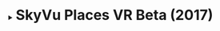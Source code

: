 <details>
  <summary><h1 style="display:inline">SkyVu Places VR Beta (2017)</h1></summary>

{::options parse_block_html="false" /}

<blockquote class="twitter-tweet"><p lang="en" dir="ltr">We built a Social VR World Builder! Like Minecraft + Hangouts. Join the free Daydream Open Beta here <a href="https://t.co/Bw4e9N2uwQ">https://t.co/Bw4e9N2uwQ</a> <a href="https://t.co/CsL7Lobpai">pic.twitter.com/CsL7Lobpai</a></p>&mdash; SkyVu Games &amp; Animation (@SkyVu) <a href="https://twitter.com/SkyVu/status/843529301073022980?ref_src=twsrc%5Etfw">March 19, 2017</a></blockquote> <script async src="https://platform.twitter.com/widgets.js" charset="utf-8"></script>

{::options parse_block_html="true" /}

The project: SkyVu Places Beta was a beta for a social VR world builder from [SkyVu Entertainment](http://www.skyvu.net){:target="_blank"}.
{: .text-justify}

Role: Game Developer  
Duration: 2 months (May-June 2016)  
Team size: 5  
Platform: Google Draydream and GearVR  
Engine/Language: Unity/C#  

In this project, I developed early prototypes in GearVR, on initial stages of development. This was a great learning experience both for me and the development team, given that it was our first time developing a VR experience. We had to build the prototype from the ground up, given that at the time Unity3D didn't have a rich VR community and marketplace.
{: .text-justify}
</details>